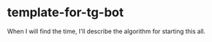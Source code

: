 # template-for-tg-bot
When I will find the time, I'll describe the algorithm for starting this all.
